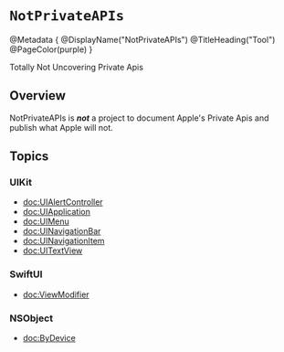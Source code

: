# ``NotPrivateAPIs``

@Metadata {
    @DisplayName("NotPrivateAPIs")
    @TitleHeading("Tool")
    @PageColor(purple)
}

Totally Not Uncovering Private Apis

## Overview

NotPrivateAPIs is _**not**_ a project to document Apple's Private Apis and publish what Apple will not.

## Topics

### UIKit

- <doc:UIAlertController>
- <doc:UIApplication>
- <doc:UIMenu>
- <doc:UINavigationBar>
- <doc:UINavigationItem>
- <doc:UITextView>

### SwiftUI

- <doc:ViewModifier>

### NSObject

- <doc:ByDevice>
